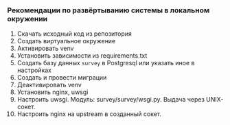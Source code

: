 ### Рекомендации по развёртыванию системы в локальном окружении

1) Скачать исходный код из репозитория
2) Создать виртуальное окружение
3) Активировать venv
4) Установить зависимости из requirements.txt
5) Создать базу данных `survey` в Postgresql или указать иное в настройках
6) Создать и провести миграции
7) Деактивировать venv
8) Установить nginx, uwsgi
9) Настроить uwsgi. Модуль: survey/survey/wsgi.py. Выдача через UNIX-сокет.
10) Настроить nginx на upstream в созданный сокет.
